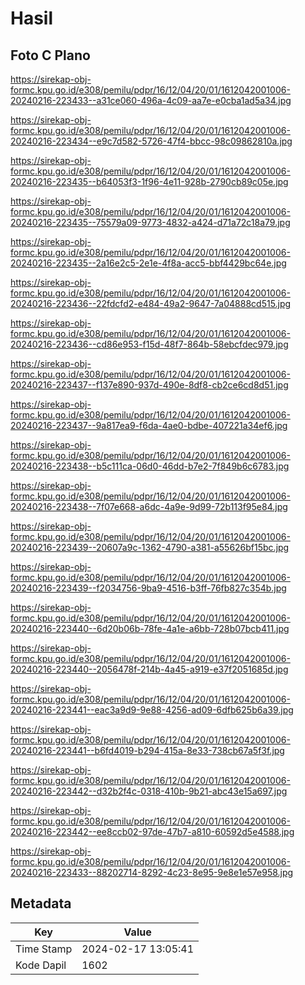 # Hasil

## Foto C Plano

https://sirekap-obj-formc.kpu.go.id/e308/pemilu/pdpr/16/12/04/20/01/1612042001006-20240216-223433--a31ce060-496a-4c09-aa7e-e0cba1ad5a34.jpg

https://sirekap-obj-formc.kpu.go.id/e308/pemilu/pdpr/16/12/04/20/01/1612042001006-20240216-223434--e9c7d582-5726-47f4-bbcc-98c09862810a.jpg

https://sirekap-obj-formc.kpu.go.id/e308/pemilu/pdpr/16/12/04/20/01/1612042001006-20240216-223435--b64053f3-1f96-4e11-928b-2790cb89c05e.jpg

https://sirekap-obj-formc.kpu.go.id/e308/pemilu/pdpr/16/12/04/20/01/1612042001006-20240216-223435--75579a09-9773-4832-a424-d71a72c18a79.jpg

https://sirekap-obj-formc.kpu.go.id/e308/pemilu/pdpr/16/12/04/20/01/1612042001006-20240216-223435--2a16e2c5-2e1e-4f8a-acc5-bbf4429bc64e.jpg

https://sirekap-obj-formc.kpu.go.id/e308/pemilu/pdpr/16/12/04/20/01/1612042001006-20240216-223436--22fdcfd2-e484-49a2-9647-7a04888cd515.jpg

https://sirekap-obj-formc.kpu.go.id/e308/pemilu/pdpr/16/12/04/20/01/1612042001006-20240216-223436--cd86e953-f15d-48f7-864b-58ebcfdec979.jpg

https://sirekap-obj-formc.kpu.go.id/e308/pemilu/pdpr/16/12/04/20/01/1612042001006-20240216-223437--f137e890-937d-490e-8df8-cb2ce6cd8d51.jpg

https://sirekap-obj-formc.kpu.go.id/e308/pemilu/pdpr/16/12/04/20/01/1612042001006-20240216-223437--9a817ea9-f6da-4ae0-bdbe-407221a34ef6.jpg

https://sirekap-obj-formc.kpu.go.id/e308/pemilu/pdpr/16/12/04/20/01/1612042001006-20240216-223438--b5c111ca-06d0-46dd-b7e2-7f849b6c6783.jpg

https://sirekap-obj-formc.kpu.go.id/e308/pemilu/pdpr/16/12/04/20/01/1612042001006-20240216-223438--7f07e668-a6dc-4a9e-9d99-72b113f95e84.jpg

https://sirekap-obj-formc.kpu.go.id/e308/pemilu/pdpr/16/12/04/20/01/1612042001006-20240216-223439--20607a9c-1362-4790-a381-a55626bf15bc.jpg

https://sirekap-obj-formc.kpu.go.id/e308/pemilu/pdpr/16/12/04/20/01/1612042001006-20240216-223439--f2034756-9ba9-4516-b3ff-76fb827c354b.jpg

https://sirekap-obj-formc.kpu.go.id/e308/pemilu/pdpr/16/12/04/20/01/1612042001006-20240216-223440--6d20b06b-78fe-4a1e-a6bb-728b07bcb411.jpg

https://sirekap-obj-formc.kpu.go.id/e308/pemilu/pdpr/16/12/04/20/01/1612042001006-20240216-223440--2056478f-214b-4a45-a919-e37f2051685d.jpg

https://sirekap-obj-formc.kpu.go.id/e308/pemilu/pdpr/16/12/04/20/01/1612042001006-20240216-223441--eac3a9d9-9e88-4256-ad09-6dfb625b6a39.jpg

https://sirekap-obj-formc.kpu.go.id/e308/pemilu/pdpr/16/12/04/20/01/1612042001006-20240216-223441--b6fd4019-b294-415a-8e33-738cb67a5f3f.jpg

https://sirekap-obj-formc.kpu.go.id/e308/pemilu/pdpr/16/12/04/20/01/1612042001006-20240216-223442--d32b2f4c-0318-410b-9b21-abc43e15a697.jpg

https://sirekap-obj-formc.kpu.go.id/e308/pemilu/pdpr/16/12/04/20/01/1612042001006-20240216-223442--ee8ccb02-97de-47b7-a810-60592d5e4588.jpg

https://sirekap-obj-formc.kpu.go.id/e308/pemilu/pdpr/16/12/04/20/01/1612042001006-20240216-223433--88202714-8292-4c23-8e95-9e8e1e57e958.jpg


## Metadata

| Key        | Value               |
| ---------- | ------------------- |
| Time Stamp | 2024-02-17 13:05:41 |
| Kode Dapil | 1602                |



